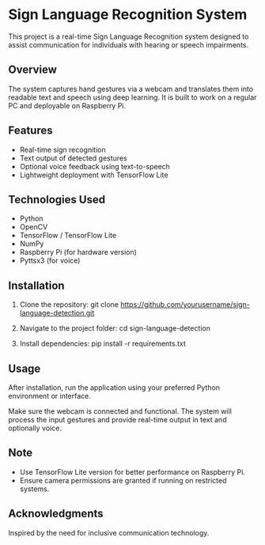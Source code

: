 # Sign Language Recognition System

This project is a real-time Sign Language Recognition system designed to assist communication for individuals with hearing or speech impairments.

## Overview

The system captures hand gestures via a webcam and translates them into readable text and speech using deep learning. It is built to work on a regular PC and deployable on Raspberry Pi.

## Features

- Real-time sign recognition
- Text output of detected gestures
- Optional voice feedback using text-to-speech
- Lightweight deployment with TensorFlow Lite

## Technologies Used

- Python
- OpenCV
- TensorFlow / TensorFlow Lite
- NumPy
- Raspberry Pi (for hardware version)
- Pyttsx3 (for voice)

## Installation

1. Clone the repository:
   git clone https://github.com/yourusername/sign-language-detection.git

2. Navigate to the project folder:
   cd sign-language-detection

3. Install dependencies:
   pip install -r requirements.txt

## Usage

After installation, run the application using your preferred Python environment or interface.

Make sure the webcam is connected and functional. The system will process the input gestures and provide real-time output in text and optionally voice.

## Note

- Use TensorFlow Lite version for better performance on Raspberry Pi.
- Ensure camera permissions are granted if running on restricted systems.

## Acknowledgments

Inspired by the need for inclusive communication technology.
